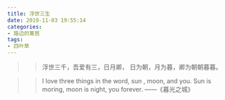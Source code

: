 ```yaml
---
title: 浮世三生
date: 2019-11-03 19:55:14
categories:
- 路边的篱笆
tags: 
- 四叶草
---
```

>>浮世三千，吾爱有三，日月卿，
日为朝，月为暮，卿为朝朝暮暮。

>>I love three things in the word, sun , moon, and you.
Sun is moring, moon is night, you forever.
——《暮光之城》
